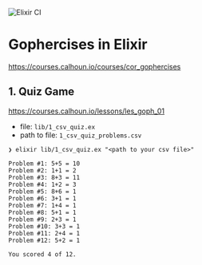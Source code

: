![Elixir CI](https://github.com/alimnastaev/gophercises_in_elixir/workflows/Elixir%20CI/badge.svg)

# Gophercises in Elixir

https://courses.calhoun.io/courses/cor_gophercises

## 1. Quiz Game

https://courses.calhoun.io/lessons/les_goph_01

- file: `lib/1_csv_quiz.ex` 
- path to file: `1_csv_quiz_problems.csv`

```
❯ elixir lib/1_csv_quiz.ex "<path to your csv file>"

Problem #1: 5+5 = 10
Problem #2: 1+1 = 2
Problem #3: 8+3 = 11
Problem #4: 1+2 = 3
Problem #5: 8+6 = 1
Problem #6: 3+1 = 1
Problem #7: 1+4 = 1
Problem #8: 5+1 = 1
Problem #9: 2+3 = 1
Problem #10: 3+3 = 1
Problem #11: 2+4 = 1
Problem #12: 5+2 = 1

You scored 4 of 12.
```
